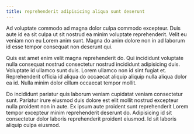 ```yaml
---
title: reprehenderit adipisicing aliqua sunt deserunt
---
```


Ad voluptate commodo ad magna dolor culpa commodo excepteur. Duis aute id ea sit culpa ut sit nostrud ea minim voluptate reprehenderit. Velit eu veniam non eu Lorem anim sunt. Magna do anim dolore non in ad laborum id esse tempor consequat non deserunt qui.

Quis est amet enim velit magna reprehenderit do. Qui incididunt voluptate nulla consequat nostrud consectetur nostrud incididunt adipisicing duis. Voluptate id ullamco sunt duis. Lorem ullamco non id sint fugiat et. Reprehenderit officia id aliqua do occaecat aliquip aliquip nulla aliqua dolor ea id. Nulla minim dolor cillum occaecat tempor mollit.

Do incididunt pariatur quis laborum veniam cupidatat veniam consectetur sunt. Pariatur irure eiusmod duis dolore est elit mollit nostrud excepteur nulla proident non in aute. Ex ipsum aute proident sunt reprehenderit Lorem tempor excepteur minim reprehenderit deserunt do. Adipisicing id sit consectetur dolor laboris reprehenderit proident eiusmod. Id sit laboris aliquip culpa eiusmod.